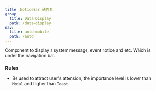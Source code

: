 ```yaml
---
title: NoticeBar 通告栏
group:
  title: Data Display
  path: /data-display
nav:
  title: antd-mobile
  path: /antd
---
```


Component to display a system message, event notice and etc. Which is under the navigation bar.

### Rules

- Be used to attract user's attension, the importance level is lower than `Modal` and higher than `Toast`.

<code src="./demos/basic.tsx" />

<API/>